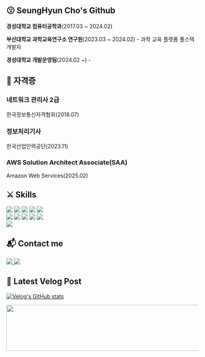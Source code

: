 ## 😗 SeungHyun Cho's Github

**경성대학교 컴퓨터공학과**(2017.03 ~ 2024.02)

**부산대학교 과학교육연구소 연구원**(2023.03 ~ 2024.02) - 과학 교육 플랫폼 풀스택 개발자

**경성대학교 개발운영팀**(2024.02 ~) - 

## 📑 자격증
### 네트워크 관리사 2급 
한국정보통신자격협회(2018.07)
### 정보처리기사 
한국산업인력공단(2023.11)
### AWS Solution Architect Associate(SAA)
Amazon Web Services(2025.02)

## ⚔ Skills
<div style="margin: 0 auto; " > 
      <img src="https://img.shields.io/badge/Amazon AWS-232F3E?style=for-the-badge&logo=amazonwebservices&logoColor=white">
      <img src="https://img.shields.io/badge/CSS3-1572B6?style=for-the-badge&logo=CSS3&logoColor=white">
      <img src="https://img.shields.io/badge/Docker-2496ED?style=for-the-badge&logo=Docker&logoColor=white">
      <img src="https://img.shields.io/badge/Git-F05032?style=for-the-badge&logo=Git&logoColor=white">
      <img src="https://img.shields.io/badge/Github-181717?style=for-the-badge&logo=Github&logoColor=white">
      <br/><img src="https://img.shields.io/badge/HTML5-E34F26?style=for-the-badge&logo=HTML5&logoColor=white">
      <img src="https://img.shields.io/badge/Java-007396?style=for-the-badge&logo=Java&logoColor=white">
      <img src="https://img.shields.io/badge/Javascript-F7DF1E?style=for-the-badge&logo=Javascript&logoColor=white">
      <img src="https://img.shields.io/badge/Oracle-F80000?style=for-the-badge&logo=Oracle&logoColor=white">
      <img src="https://img.shields.io/badge/Python-3776AB?style=for-the-badge&logo=Python&logoColor=white">
      <br/><img src="https://img.shields.io/badge/Spring Boot-6DB33F?style=for-the-badge&logo=springboot&logoColor=white">
</div>

## 📬 Contact me
<a href=https://velog.io/@jshjshjshjsh/posts> 
  <img src="https://img.shields.io/badge/Velog-20C997?style=for-the-badge&logo=Velog&logoColor=white&link=https://velog.io/@jshjshjshjsh/posts"> 
</a>
<a href=mailto:cj456456@gmail.com> 
  <img src="https://img.shields.io/badge/Gmail-EA4335?style=for-the-badge&logo=Gmail&logoColor=white&link=mailto:cj456456@gmail.com"> 
</a>

## 📌 Latest Velog Post

[![Velog's GitHub stats](https://velog-readme-stats.vercel.app/api?name=jshjshjshjsh)](https://velog.io/@jshjshjshjsh/posts)

<a href="https://github.com/devxb/gitanimals">
  <img
    src="https://render.gitanimals.org/lines/jshjshjshjsh?pet-id=645156883480435970"
    width="600"
    height="120"
  />
</a>

